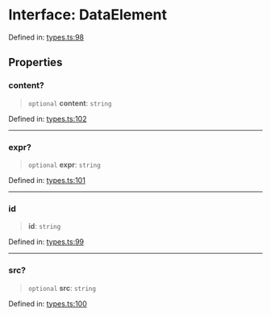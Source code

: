 # Interface: DataElement

Defined in: [types.ts:98](https://github.com/caweinshenker/scxml-js/blob/7dd2f3af253aee1431983d9212ae959f7d7083ba/src/types.ts#L98)

## Properties

### content?

> `optional` **content**: `string`

Defined in: [types.ts:102](https://github.com/caweinshenker/scxml-js/blob/7dd2f3af253aee1431983d9212ae959f7d7083ba/src/types.ts#L102)

***

### expr?

> `optional` **expr**: `string`

Defined in: [types.ts:101](https://github.com/caweinshenker/scxml-js/blob/7dd2f3af253aee1431983d9212ae959f7d7083ba/src/types.ts#L101)

***

### id

> **id**: `string`

Defined in: [types.ts:99](https://github.com/caweinshenker/scxml-js/blob/7dd2f3af253aee1431983d9212ae959f7d7083ba/src/types.ts#L99)

***

### src?

> `optional` **src**: `string`

Defined in: [types.ts:100](https://github.com/caweinshenker/scxml-js/blob/7dd2f3af253aee1431983d9212ae959f7d7083ba/src/types.ts#L100)
